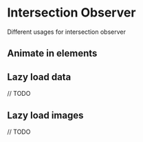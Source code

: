 # Intersection Observer
Different usages for intersection observer

## Animate in elements

## Lazy load data
// TODO

## Lazy load images
// TODO